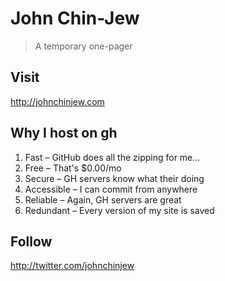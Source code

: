 # John Chin-Jew
> A temporary one-pager

## Visit
http://johnchinjew.com

## Why I host on gh
1. Fast – GitHub does all the zipping for me...
2. Free – That's $0.00/mo
3. Secure – GH servers know what their doing
4. Accessible – I can commit from anywhere
5. Reliable – Again, GH servers are great
6. Redundant – Every version of my site is saved

## Follow
http://twitter.com/johnchinjew
